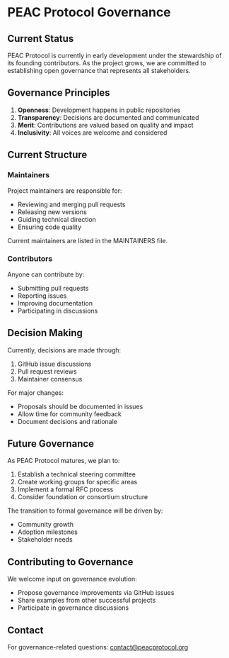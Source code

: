# PEAC Protocol Governance

## Current Status

PEAC Protocol is currently in early development under the stewardship of its founding contributors. As the project grows, we are committed to establishing open governance that represents all stakeholders.

## Governance Principles

1. **Openness**: Development happens in public repositories
2. **Transparency**: Decisions are documented and communicated
3. **Merit**: Contributions are valued based on quality and impact
4. **Inclusivity**: All voices are welcome and considered

## Current Structure

### Maintainers

Project maintainers are responsible for:

- Reviewing and merging pull requests
- Releasing new versions
- Guiding technical direction
- Ensuring code quality

Current maintainers are listed in the MAINTAINERS file.

### Contributors

Anyone can contribute by:

- Submitting pull requests
- Reporting issues
- Improving documentation
- Participating in discussions

## Decision Making

Currently, decisions are made through:

1. GitHub issue discussions
2. Pull request reviews
3. Maintainer consensus

For major changes:

- Proposals should be documented in issues
- Allow time for community feedback
- Document decisions and rationale

## Future Governance

As PEAC Protocol matures, we plan to:

1. Establish a technical steering committee
2. Create working groups for specific areas
3. Implement a formal RFC process
4. Consider foundation or consortium structure

The transition to formal governance will be driven by:

- Community growth
- Adoption milestones
- Stakeholder needs

## Contributing to Governance

We welcome input on governance evolution:

- Propose governance improvements via GitHub issues
- Share examples from other successful projects
- Participate in governance discussions

## Contact

For governance-related questions: contact@peacprotocol.org
